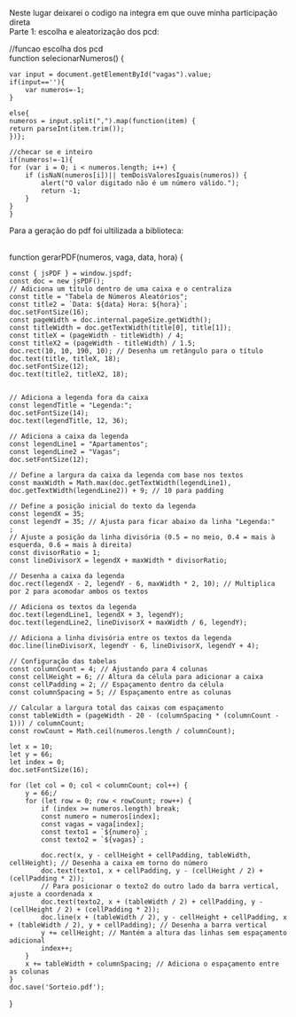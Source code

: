 Neste lugar deixarei o codigo na integra em que ouve minha participação direta\
Parte 1: escolha e aleatorização dos pcd:

//funcao escolha dos pcd\
function selecionarNumeros() 
{

    var input = document.getElementById("vagas").value;
    if(input==''){
        var numeros=-1;
    }
    
    else{
    numeros = input.split(",").map(function(item) {
    return parseInt(item.trim());
    })};

    //checar se e inteiro
    if(numeros!=-1){
    for (var i = 0; i < numeros.length; i++) {
        if (isNaN(numeros[i])|| temDoisValoresIguais(numeros)) {
            alert("O valor digitado não é um número válido.");
            return -1;
        }
    }
    }

    

Para a geração do pdf foi ultilizada a biblioteca:
<script src="https://cdnjs.cloudflare.com/ajax/libs/jspdf/2.5.1/jspdf.umd.min.js"></script>
\
function gerarPDF(numeros, vaga, data, hora) {

    const { jsPDF } = window.jspdf;
    const doc = new jsPDF();
    // Adiciona um título dentro de uma caixa e o centraliza
    const title = "Tabela de Números Aleatórios";
    const title2 = `Data: ${data} Hora: ${hora}`;
    doc.setFontSize(16);
    const pageWidth = doc.internal.pageSize.getWidth();
    const titleWidth = doc.getTextWidth(title[0], title[1]);
    const titleX = (pageWidth - titleWidth) / 4;
    const titleX2 = (pageWidth - titleWidth) / 1.5;
    doc.rect(10, 10, 190, 10); // Desenha um retângulo para o título
    doc.text(title, titleX, 18);
    doc.setFontSize(12);
    doc.text(title2, titleX2, 18);


    // Adiciona a legenda fora da caixa
    const legendTitle = "Legenda:";
    doc.setFontSize(14);
    doc.text(legendTitle, 12, 36);

    // Adiciona a caixa da legenda
    const legendLine1 = "Apartamentos";
    const legendLine2 = "Vagas";
    doc.setFontSize(12);

    // Define a largura da caixa da legenda com base nos textos
    const maxWidth = Math.max(doc.getTextWidth(legendLine1), doc.getTextWidth(legendLine2)) + 9; // 10 para padding

    // Define a posição inicial do texto da legenda
    const legendX = 35;
    const legendY = 35; // Ajusta para ficar abaixo da linha "Legenda:"
    ;
    // Ajuste a posição da linha divisória (0.5 = no meio, 0.4 = mais à esquerda, 0.6 = mais à direita)
    const divisorRatio = 1;
    const lineDivisorX = legendX + maxWidth * divisorRatio;

    // Desenha a caixa da legenda
    doc.rect(legendX - 2, legendY - 6, maxWidth * 2, 10); // Multiplica por 2 para acomodar ambos os textos

    // Adiciona os textos da legenda
    doc.text(legendLine1, legendX + 3, legendY);
    doc.text(legendLine2, lineDivisorX + maxWidth / 6, legendY);

    // Adiciona a linha divisória entre os textos da legenda
    doc.line(lineDivisorX, legendY - 6, lineDivisorX, legendY + 4);

    // Configuração das tabelas
    const columnCount = 4; // Ajustando para 4 colunas
    const cellHeight = 6; // Altura da célula para adicionar a caixa
    const cellPadding = 2; // Espaçamento dentro da célula
    const columnSpacing = 5; // Espaçamento entre as colunas

    // Calcular a largura total das caixas com espaçamento
    const tableWidth = (pageWidth - 20 - (columnSpacing * (columnCount - 1))) / columnCount;
    const rowCount = Math.ceil(numeros.length / columnCount);

    let x = 10;
    let y = 66;
    let index = 0;
    doc.setFontSize(16);
   
    for (let col = 0; col < columnCount; col++) {
        y = 66;/
        for (let row = 0; row < rowCount; row++) {
            if (index >= numeros.length) break;
            const numero = numeros[index];
            const vagas = vaga[index];
            const texto1 = `${numero}`;
            const texto2 = `${vagas}`;

            doc.rect(x, y - cellHeight + cellPadding, tableWidth, cellHeight); // Desenha a caixa em torno do número
            doc.text(texto1, x + cellPadding, y - (cellHeight / 2) + (cellPadding * 2));
            // Para posicionar o texto2 do outro lado da barra vertical, ajuste a coordenada x
            doc.text(texto2, x + (tableWidth / 2) + cellPadding, y - (cellHeight / 2) + (cellPadding * 2));
            doc.line(x + (tableWidth / 2), y - cellHeight + cellPadding, x + (tableWidth / 2), y + cellPadding); // Desenha a barra vertical
            y += cellHeight; // Mantém a altura das linhas sem espaçamento adicional
            index++;
        }
        x += tableWidth + columnSpacing; // Adiciona o espaçamento entre as colunas
    }
    doc.save('Sorteio.pdf');
}


